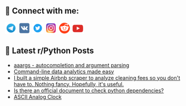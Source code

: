## 🔎 Connect with me:
[<img src="https://github.com/bullbesh/bullbesh/blob/main/images/Telegram.png" width="32" height="32" />](https://t.me/bullbesh)
[<img src="https://github.com/bullbesh/bullbesh/blob/main/images/VK.png" width="32" height="32" />](https://vk.com/bullbesh)
[<img src="https://github.com/bullbesh/bullbesh/blob/main/images/Twitter.png" width="32" height="32" />](https://twitter.com/bullbesh1)
[<img src="https://github.com/bullbesh/bullbesh/blob/main/images/Instagram.png" width="32" height="32" />](https://www.instagram.com/bullbesh)
[<img src="https://github.com/bullbesh/bullbesh/blob/main/images/Reddit.png" width="32" height="32" />](https://www.reddit.com/user/bullbesh)
[<img src="https://github.com/bullbesh/bullbesh/blob/main/images/YouTube.png" width="32" height="32" />](https://www.youtube.com/channel/UCtfjRs6uzgq5mfm8S06WTcg)

## 📕 Latest r/Python Posts
<!-- BLOG-POST-LIST:START -->
- [aaargs - autocompletion and argument parsing](https://www.reddit.com/r/Python/comments/yk12p5/aaargs_autocompletion_and_argument_parsing/)
- [Command-line data analytics made easy](https://www.reddit.com/r/Python/comments/yjzvek/commandline_data_analytics_made_easy/)
- [I built a simple Airbnb scraper to analyze cleaning fees so you don&#39;t have to. Nothing fancy. Hopefully, it&#39;s useful.](https://www.reddit.com/r/Python/comments/yjw3ji/i_built_a_simple_airbnb_scraper_to_analyze/)
- [Is there an official document to check python dependencies?](https://www.reddit.com/r/Python/comments/yjtkqx/is_there_an_official_document_to_check_python/)
- [ASCII Analog Clock](https://www.reddit.com/r/Python/comments/yjs6ht/ascii_analog_clock/)
<!-- BLOG-POST-LIST:END -->

